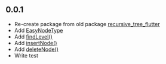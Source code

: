 ## 0.0.1

* Re-create package from old package [recursive_tree_flutter](https://pub.dev/packages/recursive_tree_flutter)
* Add [EasyNodeType](lib/models/easy_node_type.p.dart)
* Add [findLevel()](lib/functions/traversal_func.p.dart)
* Add [insertNode()](lib/functions/update_func.p.dart)
* Add [deleteNode()](lib/functions/update_func.p.dart)
* Write test